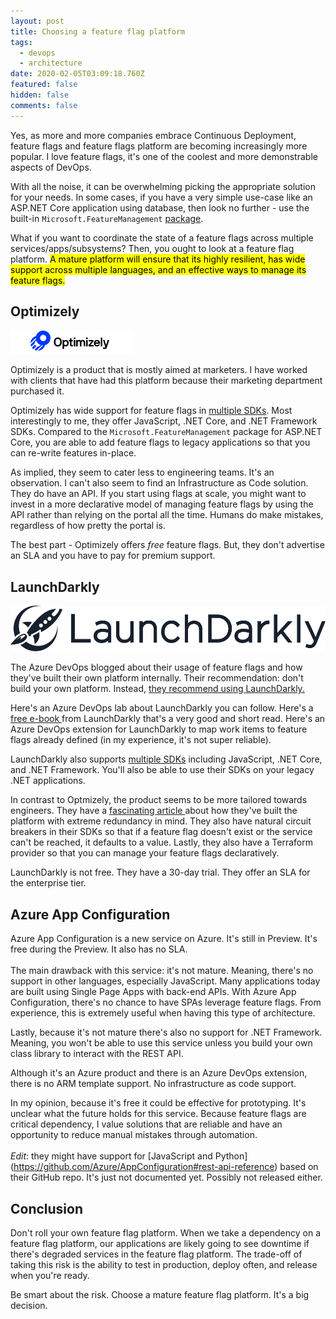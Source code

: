 ```yaml
---
layout: post
title: Choosing a feature flag platform
tags:
  - devops
  - architecture
date: 2020-02-05T03:09:18.760Z
featured: false
hidden: false
comments: false
---
```

Yes, as more and more companies embrace Continuous Deployment, feature flags and feature flags platform are becoming increasingly more popular. I love feature flags, it's one of the coolest and more demonstrable aspects of DevOps. 

With all the noise, it can be overwhelming picking the appropriate solution for your needs. In some cases, if you have a very simple use-case like an ASP.NET Core application using database, then look no further - use the built-in `Microsoft.FeatureManagement` [package](https://andrewlock.net/introducing-the-microsoft-featuremanagement-library-adding-feature-flags-to-an-asp-net-core-app-part-1/).

<!--more--> 

What if you want to coordinate the state of a feature flags across multiple services/apps/subsystems? Then, you ought to look at a feature flag platform. <mark>A mature platform will ensure that its highly resilient, has wide support across multiple languages, and an effective ways to manage its feature flags.</mark>

## Optimizely

![Optimizely logo](/assets/uploads/optimizely.png "Optimizely logo")

Optimizely is a product that is mostly aimed at marketers. I have worked with clients that have had this platform because their marketing department purchased it. 

Optimizely has wide support for feature flags in [multiple SDKs](https://docs.developers.optimizely.com/full-stack/v2.1/docs/install-the-sdk). Most interestingly to me, they offer JavaScript, .NET Core, and .NET Framework SDKs. Compared to the `Microsoft.FeatureManagement` package for ASP.NET Core, you are able to add feature flags to legacy applications so that you can re-write features in-place.

As implied, they seem to cater less to engineering teams. It's an observation. I can't also seem to find an Infrastructure as Code solution. They do have an API. If you start using flags at scale, you might want to invest in a more declarative model of managing feature flags by using the API rather than relying on the portal all the time. Humans do make mistakes, regardless of how pretty the portal is.

The best part - Optimizely offers *free* feature flags. But, they don't advertise an SLA and you have to pay for premium support. 

## LaunchDarkly

![LaunchDarkly Logo](/assets/uploads/launch_darkly.png "LaunchDarkly Logo")

The Azure DevOps blogged about their usage of feature flags and how they've built their own platform internally. Their recommendation: don't build your own platform. Instead, [they recommend using LaunchDarkly.](https://docs.microsoft.com/en-us/azure/devops/learn/devops-at-microsoft/progressive-experimentation-feature-flags)

Here's an Azure DevOps lab about LaunchDarkly you can follow. Here's a [free e-book ](https://launchdarkly.com/effective-feature-management-ebook/)from LaunchDarkly that's a very good and short read. Here's an Azure DevOps extension for LaunchDarkly to map work items to feature flags already defined (in my experience, it's not super reliable).

LaunchDarkly also supports [multiple SDKs](https://launchdarkly.com/features/sdk/) including JavaScript, .NET Core, and .NET Framework. You'll also be able to use their SDKs on your legacy .NET applications. 

In contrast to Optmizely, the product seems to be more tailored towards engineers. They have a [fascinating article ](https://stackshare.io/launchdarkly/how-launchdarkly-serves-over-4-billion-feature-flags-daily)about how they've built the platform with extreme redundancy in mind. They also have natural circuit breakers in their SDKs so that if a feature flag doesn't exist or the service can't be reached, it defaults to a value. Lastly, they also have a Terraform provider so that you can manage your feature flags declaratively.

LaunchDarkly is not free. They have a 30-day trial. They offer an SLA for the enterprise tier.

## Azure App Configuration

Azure App Configuration is a new service on Azure. It's still in Preview. It's free during the Preview. It also has no SLA. \
\
The main drawback with this service: it's not mature. Meaning, there's no support in other languages, especially JavaScript. Many applications today are built using Single Page Apps with back-end APIs. With Azure App Configuration, there's no chance to have SPAs leverage feature flags. From experience, this is extremely useful when having this type of architecture. 

Lastly, because it's not mature there's also no support for .NET Framework. Meaning, you won't be able to use this service unless you build your own class library to interact with the REST API. 

Although it's an Azure product and there is an Azure DevOps extension, there is no ARM template support. No infrastructure as code support.

In my opinion, because it's free it could be effective for prototyping. It's unclear what the future holds for this service. Because feature flags are critical dependency, I value solutions that are reliable and have an opportunity to reduce manual mistakes through automation.\
\
*Edit*: they might have support for \[JavaScript and Python](<https://github.com/Azure/AppConfiguration#rest-api-reference>) based on their GitHub repo. It's just not documented yet. Possibly not released either.

## Conclusion

Don't roll your own feature flag platform. When we take a dependency on a feature flag platform, our applications are likely going to see downtime if there's degraded services in the feature flag platform. The trade-off of taking this risk is the ability to test in production, deploy often, and release when you're ready. 

Be smart about the risk. Choose a mature feature flag platform. It's a big decision.
